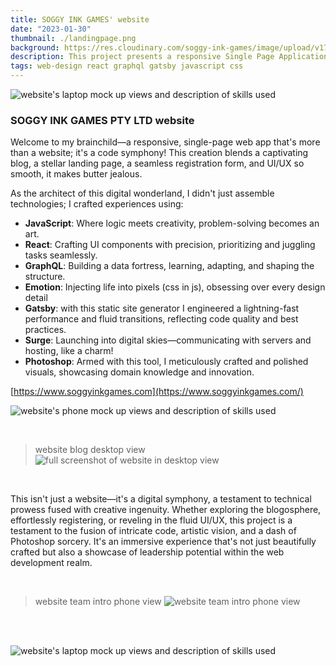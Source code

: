 ```yaml
---
title: SOGGY INK GAMES' website
date: "2023-01-30"
thumbnail: ./landingpage.png
background: https://res.cloudinary.com/soggy-ink-games/image/upload/v1709873091/portfolio/website-ian.png
description: This project presents a responsive Single Page Application (SPA) , web development website complete with blog section, landing page, registration form and aesthetically pleasing UI/UX.
tags: web-design react graphql gatsby javascript css
---
```


![website's laptop mock up views and description of skills used](https://res.cloudinary.com/soggy-ink-games/image/upload/v1675008023/portfolio/laptopmock_lu2g8d.gif)

### SOGGY INK GAMES PTY LTD website

Welcome to my brainchild—a responsive, single-page web app that's more than a website; it's a code symphony! This creation blends a captivating blog, a stellar landing page, a seamless registration form, and UI/UX so smooth, it makes butter jealous.

As the architect of this digital wonderland, I didn't just assemble technologies; I crafted experiences using:
<b></b>

- <b>JavaScript</b>: Where logic meets creativity, problem-solving becomes an art.
- <b>React</b>: Crafting UI components with precision, prioritizing and juggling tasks seamlessly.
- <b>GraphQL</b>: Building a data fortress, learning, adapting, and shaping the structure.
- <b>Emotion</b>: Injecting life into pixels (css in js), obsessing over every design detail
- <b>Gatsby</b>: with this static site generator I engineered a lightning-fast performance and fluid transitions, reflecting code quality and best practices.
- <b>Surge</b>: Launching into digital skies—communicating with servers and hosting, like a charm!
- <b>Photoshop</b>: Armed with this tool, I meticulously crafted and polished visuals, showcasing domain knowledge and innovation.

[https://www.soggyinkgames.com](https://www.soggyinkgames.com/)

<div class="kg-card kg-image-card kg-width-wide">

![website's phone mock up views and description of skills used](https://res.cloudinary.com/soggy-ink-games/image/upload/v1675007714/portfolio/iphonemock_pdtmdl.gif)

</div>

<br>

> website blog desktop view
> ![full screenshot of website in desktop view](https://res.cloudinary.com/soggy-ink-games/image/upload/v1675007790/portfolio/webpage_x8vzpg.png)

<br>

This isn't just a website—it's a digital symphony, a testament to technical prowess fused with creative ingenuity. Whether exploring the blogosphere, effortlessly registering, or reveling in the fluid UI/UX, this project is a testament to the fusion of intricate code, artistic vision, and a dash of Photoshop sorcery. It's an immersive experience that's not just beautifully crafted but also a showcase of leadership potential within the web development realm.

<br>

> website team intro phone view
> ![website team intro phone view](https://res.cloudinary.com/soggy-ink-games/image/upload/v1675007966/portfolio/webpageiphone_tj0ido.png)

<br>
<br>

![website's laptop mock up views and description of skills used](https://res.cloudinary.com/soggy-ink-games/image/upload/v1675007606/portfolio/webpagelaptop_vc8tfc.png)
